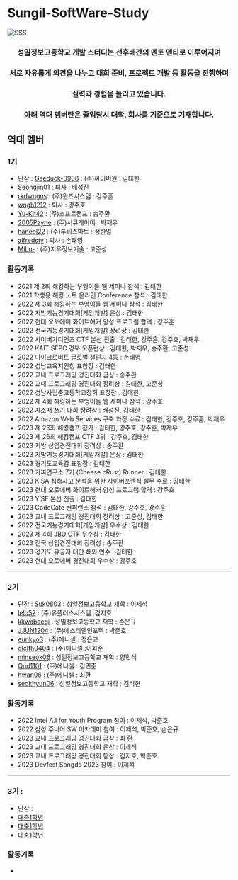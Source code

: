 # Sungil-SoftWare-Study
![SSS](https://user-images.githubusercontent.com/82009667/186346518-da8b77d5-ff79-4f84-8240-f2c17936d9f0.png)

<div align="center">
  <h3> 성일정보고등학교 개발 스터디는 선후배간의 멘토 멘티로 이루어지며</h3>
  <h3> 서로 자유롭게 의견을 나누고 대회 준비, 프로젝트 개발 등 활동을 진행하며</h3>
  <h3> 실력과 경험을 늘리고 있습니다.</h3>
  <h3> 아래 역대 멤버란은 졸업당시 대학, 회사를 기준으로 기재합니다. </h3>
</div>

## 역대 멤버
### 1기 
- 단장 : [Gaeduck-0908](https://github.com/Gaeduck-0908) : (주)싸이버원 : 김태한
- [Seongjin01](https://github.com/Seongjin01) : 퇴사 : 배성진
- [rkdwngns](https://github.com/rkdwngns) : (주)윈즈시스템 : 강주훈
- [wngh1212](https://github.com/wngh1212) : 퇴사 : 강주호
- [Yu-Kit42](https://github.com/Yu-Kit42) : (주)소프트캠프 : 송주환
- [2005Payne](https://github.com/2005Payne) : (주)시큐레이어 : 박재우
- [haneol22](https://github.com/haneol22) : (주)투비스마트 : 정한얼
- [alfredsty](https://github.com/alfredsty) : 퇴사 : 손태영
- [MiLu-](https://github.com/kojoonseong) : (주)지우정보기술 : 고준성

### 활동기록
- 2021 제 2회 해킹하는 부엉이들 웹 세미나 참석 : 김태한
- 2021 학생용 해킹 노트 온라인 Conference 참석 : 김태한
- 2022 제 3회 해킹하는 부엉이들 웹 세미나 참석 : 김태한
- 2022 지방기능경기대회[게임개발] 은상 : 김태한
- 2022 현대 오토에버 화이트해커 양성 프로그램 합격 : 강주훈
- 2022 전국기능경기대회[게임개발] 장려상 : 김태한
- 2022 사이버가디언즈 CTF 본선 진출 : 김태한, 강주훈, 강주호, 박재우
- 2022 KAIT SFPC 경북 오픈런상 : 김태한, 박재우, 송주환, 고준성
- 2022 마이크로비트 글로벌 챌린지 4등 : 손태영
- 2022 성남교육지원청 표창장 : 김태한
- 2022 교내 프로그래밍 경진대회 금상 : 송주환
- 2022 교내 프로그래밍 경진대회 장려상 : 김태한, 고준성
- 2022 성남사립중고등학교장회 표창장 : 김태한
- 2022 제 4회 해킹하는 부엉이들 웹 세미나 참석 : 강주호
- 2022 자소서 쓰기 대회 장려상 : 배성진, 김태한
- 2022 Amazon Web Services 구축 과정 수료 : 김태한, 강주호, 강주훈, 박재우
- 2023 제 26회 해킹캠프 참가 : 김태한, 강주호, 강주훈, 박재우
- 2023 제 26회 해킹캠프 CTF 3위 : 강주호, 김태한
- 2023 지방 상업경진대회 장려상 : 송주환
- 2023 지방기능경기대회[게임개발] 은상 : 김태한
- 2023 경기도교육감 표창장 : 김태한
- 2023 가짜연구소 7기 (Cheese cRust) Runner : 김태한
- 2023 KISA 침해사고 분석을 위한 사이버포렌식 실무 수료 : 깅태한
- 2023 현대 오토에버 화이트해커 양성 프로그램 합격 : 강주호
- 2023 YISF 본선 진출 : 김태한
- 2023 CodeGate 컨퍼런스 참석 : 김태한, 강주호, 강주훈
- 2023 교내 프로그래밍 경진대회 장려상 : 고준성, 김태한
- 2022 전국기능경기대회[게임개발] 우수상 : 김태한
- 2023 제 4회 JBU CTF 우수상 : 김태한
- 2023 전국 상업경진대회 장려상 : 송주환
- 2023 경기도 유공자 대만 해외 연수 : 김태한
- 2023 현대 오토에버 경진대회 우수상 : 강주호
---

### 2기
- 단장 : [Suk0803](https://github.com/suk0803) : 성일정보고등학교 재학 : 이제석
- [lelo52](https://github.com/lelo52) : (주)유플러스시스템 :김지호
- [kkwabaegi](https://github.com/kkwabaegi) : 성일정보고등학교 재학 : 손은규
- [JJUN1204](https://github.com/JJUN1204) : (주)에스티엔인포텍 : 박준호
- [eunkyo3](https://github.com/eunkyo3) : (주)에니셀 : 정은교
- [dlclfh0404](https://github.com/dlclfh0404) : (주)에니셀 :이화준
- [minseok06](https://github.com/minseok06) : 성일정보고등학교 재학 : 양민석
- [Qnd1101](https://github.com/Qnd1101) : (주)에니셀 : 김민준
- [hwan06](https://github.com/hwan06) : (주)에니셀 : 최환
- [seokhyun06](https://github.com/seokhyun06) : 성일정보고등학교 재학 : 김석현

### 활동기록
- 2022 Intel A.I for Youth Program 참여 : 이제석, 박준호
- 2022 삼성 주니어 SW 아카데미 참여 : 이제석, 박준호, 손은규
- 2023 교내 프로그래밍 경진대회 금상 : 최 환
- 2023 교내 프로그래밍 경진대회 은상 : 이제석
- 2023 교내 프로그래밍 경진대회 동상 : 김지호, 박준호
- 2023 Devfest Songdo 2023 참여 : 이제석
---

### 3기 : 
- 단장 : 
- [대충1학년](https://gitub.com/깃허브아이디)
- [대충1학년](https://gitub.com/깃허브아이디)
- [대충1학년](https://gitub.com/깃허브아이디)

### 활동기록
- 

